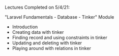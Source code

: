 Lectures Completed on 5/4/21:

"Laravel Fundamentals - Database - Tinker" Module
* Introduction
* Creating data with tinker
* Finding record and using constraints in tinker
* Updating and deleting with tinker
* Playing around with relations in tinker